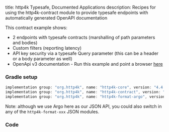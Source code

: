 title: http4k Typesafe, Documented Applications
description: Recipes for using the http4k-contract module to provide typesafe endpoints with automatically generated OpenAPI documentation

This contract example shows:

- 2 endpoints with typesafe contracts (marshalling of path parameters and bodies)
- Custom filters (reporting latency)
- API key security via a typesafe Query parameter (this can be a header or a body parameter as well)
- OpenApi v3 documentation - Run this example and point a browser [here](https://http4k.org/openapi3?url=http%3A%2F%2Flocalhost%3A8000%2Fcontext%2Fdocs%2Fswagger.json)

### Gradle setup

```groovy
implementation group: "org.http4k", name: "http4k-core", version: "4.4.2.0"
implementation group: "org.http4k", name: "http4k-contract", version: "4.4.2.0"
implementation group: "org.http4k", name: "http4k-format-argo", version: "4.4.2.0"
```

Note: although we use Argo here as our JSON API, you could also switch in any of the `http4k-format-xxx` JSON modules. 

### Code [<img class="octocat"/>](https://github.com/http4k/http4k/blob/master/src/docs/cookbook/typesafe_http_contracts/example.kt)

<script src="https://gist-it.appspot.com/https://github.com/http4k/http4k/blob/master/src/docs/cookbook/typesafe_http_contracts/example.kt"></script>

